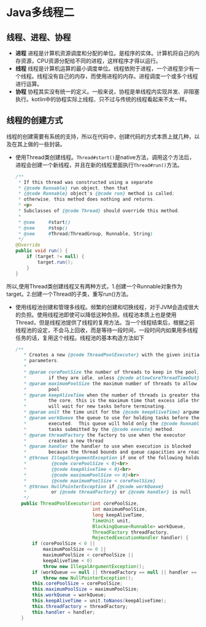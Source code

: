 # Java多线程二
## 线程、进程、协程
* __进程__ 进程是计算机资源调度和分配的单位。是程序的实体。计算机将自己的内存资源，CPU资源分配给不同的进程，这样程序才得以运行。
* __线程__ 线程是计算机运算的最小调度单位。线程依附于进程，一个进程至少有一个线程。线程没有自己的内存，而使用进程的内存。进程调度一个或多个线程进行运算。
* __协程__ 协程其实没有统一的定义。一般来说，协程是单线程内实现并发、非阻塞执行。kotlin中的协程实际上线程、只不过与传统的线程看起来不太一样。

## 线程的创建方式
线程的创建需要有系统的支持，所以在代码中，创建代码的方式本质上就几种，以及在其上做的一些封装。
* 使用Thread类创建线程。`Thread#start()`是native方法，调用这个方法后，进程会创建一个新线程，并且在新的线程里面执行`Thread#run()`方法。
  ```Java
  /**
   * If this thread was constructed using a separate
   * {@code Runnable} run object, then that
   * {@code Runnable} object's {@code run} method is called;
   * otherwise, this method does nothing and returns.
   * <p>
   * Subclasses of {@code Thread} should override this method.
   *
   * @see     #start()
   * @see     #stop()
   * @see     #Thread(ThreadGroup, Runnable, String)
   */
  @Override
  public void run() {
      if (target != null) {
          target.run();
      }
  }
  ```
所以,使用Thread类创建线程又有两种方式，1.创建一个Runnable对象作为target。2.创建一个Thread的子类，重写run()方法。
* 使用线程池创建和管理多线程。频繁的创建和切换线程，对于JVM会造成很大的负担。使用线程池即使可以降低这种负担。线程池本质上也是使用Thread，但是线程池提供了线程的复用方法。当一个线程结束后，根据之前线程池的设定，不会马上回收，而是等待一段时间，一段时间内如果用多线程任务的话，复用这个线程。线程池的基本构造方法如下
  ```Java
  /**
     * Creates a new {@code ThreadPoolExecutor} with the given initial
     * parameters.
     *
     * @param corePoolSize the number of threads to keep in the pool, even
     *        if they are idle, unless {@code allowCoreThreadTimeOut} is set
     * @param maximumPoolSize the maximum number of threads to allow in the
     *        pool
     * @param keepAliveTime when the number of threads is greater than
     *        the core, this is the maximum time that excess idle threads
     *        will wait for new tasks before terminating.
     * @param unit the time unit for the {@code keepAliveTime} argument
     * @param workQueue the queue to use for holding tasks before they are
     *        executed.  This queue will hold only the {@code Runnable}
     *        tasks submitted by the {@code execute} method.
     * @param threadFactory the factory to use when the executor
     *        creates a new thread
     * @param handler the handler to use when execution is blocked
     *        because the thread bounds and queue capacities are reached
     * @throws IllegalArgumentException if one of the following holds:<br>
     *         {@code corePoolSize < 0}<br>
     *         {@code keepAliveTime < 0}<br>
     *         {@code maximumPoolSize <= 0}<br>
     *         {@code maximumPoolSize < corePoolSize}
     * @throws NullPointerException if {@code workQueue}
     *         or {@code threadFactory} or {@code handler} is null
     */
    public ThreadPoolExecutor(int corePoolSize,
                              int maximumPoolSize,
                              long keepAliveTime,
                              TimeUnit unit,
                              BlockingQueue<Runnable> workQueue,
                              ThreadFactory threadFactory,
                              RejectedExecutionHandler handler) {
        if (corePoolSize < 0 ||
            maximumPoolSize <= 0 ||
            maximumPoolSize < corePoolSize ||
            keepAliveTime < 0)
            throw new IllegalArgumentException();
        if (workQueue == null || threadFactory == null || handler == null)
            throw new NullPointerException();
        this.corePoolSize = corePoolSize;
        this.maximumPoolSize = maximumPoolSize;
        this.workQueue = workQueue;
        this.keepAliveTime = unit.toNanos(keepAliveTime);
        this.threadFactory = threadFactory;
        this.handler = handler;
    }  
  ```
